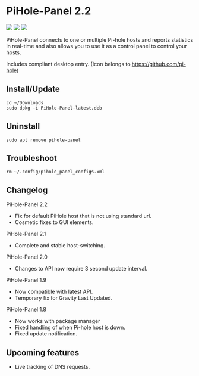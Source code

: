 # PiHole-Panel 2.2

![](https://raw.githubusercontent.com/daleosm/PiHole-Panel/master/main_window.png)
![](https://raw.githubusercontent.com/daleosm/PiHole-Panel/master/setup.png)
![](https://raw.githubusercontent.com/daleosm/PiHole-Panel/master/setup_done.png)

PiHole-Panel connects to one or multiple Pi-hole hosts and reports statistics in real-time and also allows you to use it as a control panel to control your hosts.

Includes compliant desktop entry. (Icon belongs to https://github.com/pi-hole)

## Install/Update
```
cd ~/Downloads
sudo dpkg -i PiHole-Panel-latest.deb
```

## Uninstall
```
sudo apt remove pihole-panel
```

## Troubleshoot
```
rm ~/.config/pihole_panel_configs.xml
```

## Changelog
PiHole-Panel 2.2
- Fix for default PiHole host that is not using standard url.
- Cosmetic fixes to GUI elements.

PiHole-Panel 2.1
- Complete and stable host-switching.

PiHole-Panel 2.0
- Changes to API now require 3 second update interval.

PiHole-Panel 1.9
- Now compatible with latest API.
- Temporary fix for Gravity Last Updated.

PiHole-Panel 1.8
- Now works with package manager
- Fixed handling of when Pi-hole host is down.
- Fixed update notification.

## Upcoming features
  - Live tracking of DNS requests.
